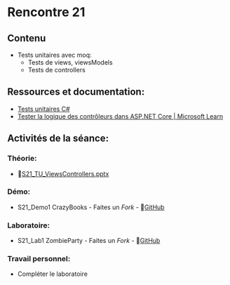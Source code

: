 # Rencontre 21

## Contenu
- Tests unitaires avec moq:   
    - Tests de views, viewsModels   
    - Tests de controllers

## Ressources et documentation: 
- [Tests unitaires C#](https://docs.microsoft.com/en-us/dotnet/core/testing/unit-testing-with-dotnet-test)
- [Tester la logique des contrôleurs dans ASP.NET Core | Microsoft Learn](https://learn.microsoft.com/fr-fr/aspnet/core/mvc/controllers/testing?view=aspnetcore-6.0)

## Activités de la séance: 
### Théorie:  
- 🔗[S21_TU_ViewsControllers.pptx](BRISE)

### Démo:
- S21_Demo1 CrazyBooks - Faites un *Fork* - 🔗[GitHub](BRISE)

### Laboratoire: 
- S21_Lab1 ZombieParty - Faites un *Fork* - 🔗[GitHub](BRISE)

### Travail personnel: 
- Compléter le laboratoire
